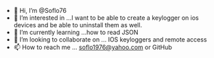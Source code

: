 - 👋 Hi, I’m @Soflo76 
- 👀 I’m interested in ...I want to be able to create a keylogger on ios devices and be able to uninstall them as well.
- 🌱 I’m currently learning ...how to read JSON
- 💞️ I’m looking to collaborate on ... IOS keyloggers and remote access
- 📫 How to reach me ... soflo1976@yahoo.com or GitHub 

<!---
Soflo76/Soflo76 is a ✨ special ✨ repository because its `README.md` (this file) appears on your GitHub profile.
You can click the Preview link to take a look at your changes.
--->
